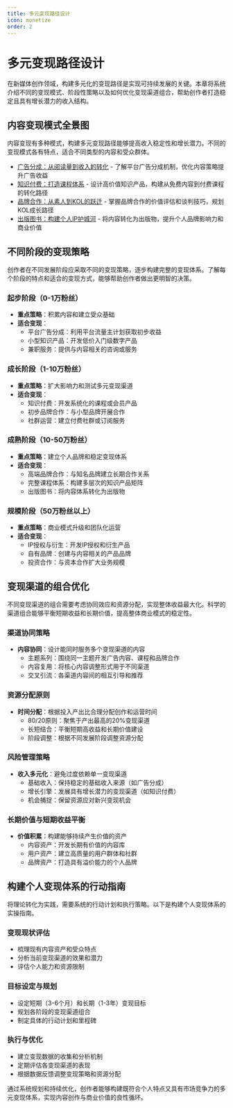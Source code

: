 ```yaml
---
title: 多元变现路径设计
icon: monetize
order: 2
---
```


# 多元变现路径设计

在新媒体创作领域，构建多元化的变现路径是实现可持续发展的关键。本章将系统介绍不同的变现模式、阶段性策略以及如何优化变现渠道组合，帮助创作者打造稳定且具有增长潜力的收入结构。

## 内容变现模式全景图

内容变现有多种模式，构建多元变现路径能够提高收入稳定性和增长潜力。不同的变现模式各有特点，适合不同类型的内容和受众群体。

- [广告分成：从阅读量到收入的转化](./广告分成从阅读量到收入的转化.md) - 了解平台广告分成机制，优化内容策略提升广告收益
- [知识付费：打造课程体系](./知识付费打造课程体系.md) - 设计高价值知识产品，构建从免费内容到付费课程的转化路径
- [品牌合作：从素人到KOL的跃迁](./品牌合作从素人到KOL的跃迁.md) - 掌握品牌合作的价值评估和谈判技巧，规划KOL成长路径
- [出版图书：构建个人IP护城河](./出版图书构建个人IP护城河.md) - 将内容转化为出版物，提升个人品牌影响力和商业价值

## 不同阶段的变现策略

创作者在不同发展阶段应采取不同的变现策略，逐步构建完整的变现体系。了解每个阶段的特点和适合的变现方式，能够帮助创作者做出更明智的决策。

### 起步阶段（0-1万粉丝）
- **重点策略**：积累内容和建立受众基础
- **适合变现**：
  - 平台广告分成：利用平台流量主计划获取初步收益
  - 小型知识产品：开发低价入门级数字产品
  - 兼职服务：提供与内容相关的咨询或服务

### 成长阶段（1-10万粉丝）
- **重点策略**：扩大影响力和测试多元变现渠道
- **适合变现**：
  - 知识付费：开发系统化的课程或会员产品
  - 初步品牌合作：与小型品牌开展合作
  - 社群运营：建立付费社群或订阅服务

### 成熟阶段（10-50万粉丝）
- **重点策略**：建立个人品牌和稳定变现体系
- **适合变现**：
  - 高端品牌合作：与知名品牌建立长期合作关系
  - 完整课程体系：构建多层次的知识产品矩阵
  - 出版图书：将内容体系转化为出版物

### 规模阶段（50万粉丝以上）
- **重点策略**：商业模式升级和团队化运营
- **适合变现**：
  - IP授权与衍生：开发IP授权和衍生产品
  - 自有品牌：创建与内容相关的产品品牌
  - 投资合作：与资本合作扩大业务规模

## 变现渠道的组合优化

不同变现渠道的组合需要考虑协同效应和资源分配，实现整体收益最大化。科学的渠道组合能够平衡短期收益和长期价值，提高整体商业模式的稳定性。

### 渠道协同策略
- **内容协同**：设计能同时服务多个变现渠道的内容
  - 主题系列：围绕同一主题开发广告内容、课程和品牌合作
  - 内容复用：将核心内容调整形式用于不同渠道
  - 交叉引流：各渠道内容间的相互引导和推荐

### 资源分配原则
- **时间分配**：根据投入产出比合理分配创作和运营时间
  - 80/20原则：聚焦于产出最高的20%变现渠道
  - 长短结合：平衡短期高收益和长期价值建设
  - 阶段调整：根据不同发展阶段调整资源分配

### 风险管理策略
- **收入多元化**：避免过度依赖单一变现渠道
  - 基础收入：保持稳定的基础收入来源（如广告分成）
  - 增长引擎：发展具有增长潜力的变现渠道（如知识付费）
  - 机会捕捉：保留资源应对新兴变现机会

### 长期价值与短期收益平衡
- **价值积累**：构建能够持续产生价值的资产
  - 内容资产：开发长期有价值的内容库
  - 用户资产：建立高质量的用户群体和社群
  - 品牌资产：打造具有溢价能力的个人品牌

## 构建个人变现体系的行动指南

将理论转化为实践，需要系统的行动计划和执行策略。以下是构建个人变现体系的实操指南。

### 变现现状评估
- 梳理现有内容资产和受众特点
- 分析当前变现渠道的效果和潜力
- 评估个人能力和资源限制

### 目标设定与规划
- 设定短期（3-6个月）和长期（1-3年）变现目标
- 规划各阶段的变现渠道组合
- 制定具体的行动计划和里程碑

### 执行与优化
- 建立变现数据的收集和分析机制
- 定期评估各变现渠道的表现
- 根据数据反馈调整变现策略和资源分配

通过系统规划和持续优化，创作者能够构建既符合个人特点又具有市场竞争力的多元变现体系，实现内容创作与商业价值的良性循环。
